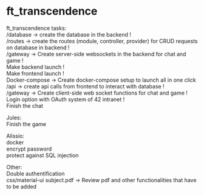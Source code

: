 # ft_transcendence

ft_transcendence tasks:<br>
/database -> create the database in the backend !<br>
/routes -> create the routes (module, controller, provider) for CRUD requests on database in backend !<br>
/gateway -> Create server-side websockets in the backend for chat and game !<br>
Make backend launch !<br>
Make frontend launch !<br>
Docker-compose -> Create docker-compose setup to launch all in one click<br>
/api -> create api calls from frontend to interact with database !<br>
/gateway -> Create client-side web socket functions for chat and game !<br>
Login option with OAuth system of 42 intranet !<br>
Finish the chat <br>

Jules:<br>
Finish the game

Alissio:<br>
docker<br>
encrypt password<br>
protect against SQL injection

Other:<br>
Double authentification<br>
css/material-ui
subject.pdf -> Review pdf and other functionalities that have to be added<br>
